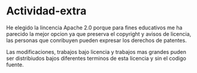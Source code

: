 # Actividad-extra
He elegido la lincencia Apache 2.0 porque para fines educativos me ha parecido la mejor opcion ya que preserva el copyright y avisos de licencia, las personas que conribuyen pueden expresar los derechos de patentes. 

Las modificaciones, trabajos bajo licencia y trabajos mas grandes puden ser distribiudos bajos diferentes terminos de esta licencia y sin el codigo fuente.
